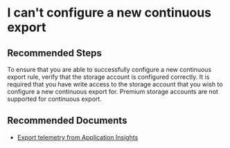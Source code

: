 <properties 
    pageTitle="I can't configure a new continuous export"
    description="I can't configure a new continuous export"
    service="microsoft.insights"
    resource="components"
    authors="mcosner"
    ms.author="mcosner"
    displayOrder="12"
    selfHelpType="generic"
    supportTopicIds="32546622"
    productPesIds="15693"
    cloudEnvironments="public, Fairfax"
 	articleId="74ce42b4-50d8-4700-8c66-421f8f2213d5"
	ownershipId="AzureMonitoring_ApplicationInsights"
/>
# I can't configure a new continuous export

## **Recommended Steps**

To ensure that you are able to successfully configure a new continuous export rule, verify that the storage account is configured correctly. It is required that you have write access to the storage account that you wish to configure a new continuous export for.  Premium storage accounts are not supported for continuous export.

## **Recommended Documents**

* [Export telemetry from Application Insights](https://docs.microsoft.com/azure/application-insights/app-insights-export-telemetry)
